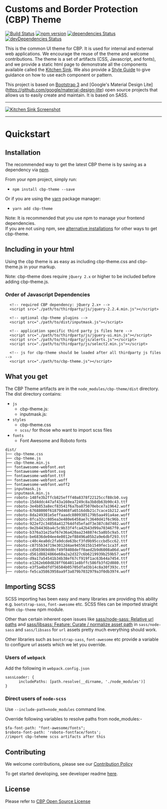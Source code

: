 Customs and Border Protection (CBP) Theme
==========

[![Build Status](https://travis-ci.org/US-CBP/cbp-theme.svg?branch=master)](https://travis-ci.org/US-CBP/cbp-theme)
[![npm version](https://badge.fury.io/js/cbp-theme.svg)](https://badge.fury.io/js/cbp-theme)
[![dependencies Status](https://david-dm.org/us-cbp/cbp-theme/status.svg)](https://david-dm.org/us-cbp/cbp-theme)
[![devDependencies Status](https://david-dm.org/us-cbp/cbp-theme/dev-status.svg)](https://david-dm.org/us-cbp/cbp-theme?type=dev)

This is the common UI theme for CBP. It is used for internal and external web applications. We encourage the reuse of the theme and welcome contributions.  The theme is a set of artifacts (CSS, Javascript, and fonts), and we provide a static html page to demonstrate all the components available called the [Kitchen Sink](https://us-cbp.github.io/cbp-theme).  We also provide a [Style Guide](https://us-cbp.github.io/cbp-style-guide) to give guidance on how to use each component or pattern.

This project is based on [Bootstrap 3](http://getbootstrap.com) and [Google's Material Design Lite] (https://github.com/google/material-design-lite) open source projects that allows us to easily create and maintain.  It is based on SASS.
___

[![Kitchen Sink Screenshot](https://us-cbp.github.io/cbp-theme/images/sample_screen_shot.png)](https://us-cbp.github.io/cbp-theme/images/sample_screen_shot.png)

___

# Quickstart
## Installation
The recommended way to get the latest CBP theme is by saving as a dependency via [npm](https://docs.npmjs.com/getting-started/what-is-npm).  

From your npm project, simply run:  
* `npm install cbp-theme --save`

Or if you are using the [yarn](https://yarnpkg.com/) package manager: 
* `yarn add cbp-theme`

Note: It is recommended that you use npm to manage your frontend dependencies.  
If you are not using npm, see [alternative installations](./alternative-installations.md) for other ways to get cbp-theme. 


## Including in your html

Using the cbp theme is as easy as including cbp-theme.css and cbp-theme.js in your markup.

Note: cbp-theme does require `jQuery 2.x` or higher to be included before adding cbp-theme.js.    

### Order of Javascript Dependencies
```
  <!-- required CBP dependency: jQuery 2.x+ -->
  <script src="./path/to/thirdparty/js/jquery-2.2.4.min.js"></script>

  <!-- optional cbp-theme plugins -->
  <script src="./path/to/dist/inputmask.js"></script>

  <!-- application specific third party js files here -->
  <script src="./path/to/thirdparty/js/jquery-ui.min.js"></script>
  <script src="./path/to/thirdparty/js/alerts.js"></script>
  <script src="./path/to/thirdparty/js/select2.min.js"></script>

  <!-- js for cbp-theme should be loaded after all thirdparty js files -->
  <script src="./path/to/cbp-theme.js"></script>
```

## What you get

The CBP Theme artifacts are in the
`node_modules/cbp-theme/dist` directory.
The dist directory contains:

* `js` 
  - cbp-theme.js:  
  - inputmask.js:   
* `styles` 
  - cbp-theme.css
  - `scss/` for those who want to import scss files 
* `fonts` 
  - Font Awesome and Roboto fonts

```
dist/
├── cbp-theme.css
├── cbp-theme.js
├── cbp-theme.min.js
├── fontawesome-webfont.eot
├── fontawesome-webfont.svg
├── fontawesome-webfont.ttf
├── fontawesome-webfont.woff
├── fontawesome-webfont.woff2
├── inputmask.js
├── inputmask.min.js
├── roboto-148fe3b2ffcb825efff40a8378f22125ccf88cb0.svg
├── roboto-15d4ddc447af43a160ea7249c8a3b8db63b90c43.ttf
├── roboto-3e4b853a8ecf83541f6a7ba875070ebce7a19642.woff
├── roboto-67688000f61879d468fa6516ddb21c7cace1b212.woff
├── roboto-8da249381e5effaaadc8809385179b5aa491a4ae.woff
├── roboto-8fca32cc805ea3e480e6458ae7c3640d41f6c96b.ttf
├── roboto-922ef2c34858a412764dfd5efadf3e387c8d7402.woff
├── roboto-9e2b4436ba4c5c9b33f4fca42b43d99a703467f0.woff
├── roboto-b376a31e25af67e36a420aa2348874c5a8b5c9a5.ttf
├── roboto-be6836de04ee4e0012ef88496a05b2a9e6dbf293.ttf
├── roboto-c40c4ea0dc2fa9dcde63bcf3fd9b95cccbd5cc62.ttf
├── roboto-c8755b34719e3012d4ae9455615b1549fec1ca3f.eot
├── roboto-cd565969dd0cf49f8408deff0aed2b9d6008a06d.woff
├── roboto-d561d8824866e60a2a2d327c6b6219939b259b57.woff
├── roboto-d9a17a54541b34b38ef67cf919f1ac63b44a7454.ttf
├── roboto-e1262eb60d828ff664011e8bffc586fb3fd2d080.ttf
├── roboto-e3f5a4bdfdf56584b05705dfad3b14c8a30f393c.ttf
├── roboto-fe5ca35863958aa9f3a879b7032979a3f0db3974.woff
```


## Importing SCSS

SCSS importing has been easy and many libraries are providing this ability e.g. `bootstrap-sass`, `font-awesome` etc.
SCSS files can be imported straight from `cbp-theme` npm module.

Other than certain inherent open issues like [sass/node-sass: Relative url paths](https://github.com/sass/node-sass/issues/430) and 
[sass/libsass: Feature: Curate / normalize asset path](https://github.com/sass/node-sass/issues/430) in `sass/node-sass` and `sass/libsass` for `url` assets pretty much everything should work.  

Other libraries such as `bootstrap-sass`, `font-awesome` etc provide a variable to configure url assets which we let you override.
 
### Users of `webpack`
Add the following in `webpack.config.json`
    
    sassLoader: {
          includePaths: [path.resolve(__dirname, './node_modules')]
    }
    
### Direct users of `node-scss`

Use `--include-path=node_modules` command line. 


Override following variables to resolve paths from node_modules:-<br>

```
$fa-font-path: "font-awesome/fonts";
$roboto-font-path: 'roboto-fontface/fonts';
//import cbp-teheme scss artifacts after this

```


## Contributing
We welcome contributions, please see our [Contribution Policy](https://github.com/US-CBP/open-source-policy/blob/master/CONTRIBUTING.md)

To get started developing, see developer readme [here](./developer-guide.md).

## License
Please refer to [CBP Open Source License](https://github.com/US-CBP/open-source-policy/blob/master/LICENSE.md)
